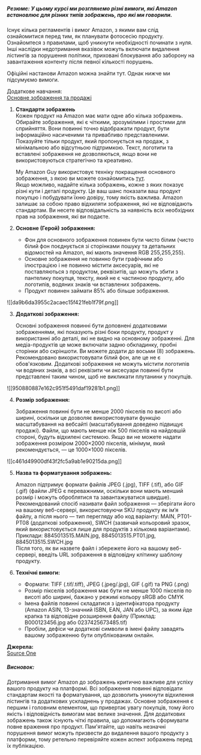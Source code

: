 ##### **Резюме**:  У цьому курсі ми розглянемо різні вимоги, які Amazon встановлює для різних типів зображень, про які ми говорили.

Існує кілька регламентів і вимог Amazon, з якими вам слід ознайомитися перед тим, як планувати фотосесію продукту. Ознайомтеся з правилами, щоб уникнути необхідності починати з нуля. Інші наслідки недотримання вказівок можуть включати видалення лістингів за порушення політики, приховані блокування або заборону на завантаження контенту після певної кількості порушень.

Офіційні настанови Amazon можна знайти тут. Однак нижче ми підсумуємо вимоги.

Додаткове навчання:  
[Основне зображення та продажі](https://www.youtube.com/watch?v=92DpEN5U1Ew&t)

1. **Стандарти зображень**  
    Кожен продукт на Amazon має мати одне або кілька зображень. Обирайте зображення, які є чіткими, зрозумілими і простими для сприйняття. Вони повинні точно відображати продукт, бути інформаційно насиченими та привабливо представленими. Показуйте тільки продукт, який пропонується на продаж, з мінімальною або відсутньою підтримкою. Текст, логотипи та вставлені зображення не дозволяються, якщо вони не використовуються стратегічно та креативно.
    
    My Amazon Guy використовує техніку покращення основного зображення, з якою ви можете ознайомитись [тут](https://myamazonguy.com/photography/amazon-listings-amazon-photo-best-practices/).  
    Якщо можливо, надайте кілька зображень, кожне з яких показує різні кути і деталі продукту. Це ваш шанс показати ваш продукт покупцю і побудувати їхню довіру, тому якість важлива. Amazon залишає за собою право відхиляти зображення, які не відповідають стандартам. Ви несете відповідальність за наявність всіх необхідних прав на зображення, які ви подаєте.
    
2. **Основне (Герой) зображення:**
    
    - Фон для основного зображення повинен бути чисто білим (чисто білий фон поєднується зі сторінками пошуку та детальних відомостей на Amazon, які мають значення RGB 255,255,255).
    - Основне зображення не повинно бути графічним або ілюстрацією і не повинно містити аксесуарів, які не поставляються з продуктом, реквізитів, що можуть збити з пантелику покупця, тексту, який не є частиною продукту, або логотипів, водяних знаків чи вставлених зображень.
    - Продукт повинен займати 85% або більше зображення.
    
![[da9b6da3955c2acaec15f421feb1f79f.png]]
    
3. **Додаткові зображення:**
    
    Основні зображення повинні бути доповнені додатковими зображеннями, які показують різні боки продукту, продукт у використанні або деталі, які не видно на основному зображенні. Для медіа-продуктів це може включати задню обкладинку, пробні сторінки або скріншоти. Ви можете додати до восьми (8) зображень.  
    Рекомендовано використовувати білий фон, але це не є обов'язковим. Додаткові зображення не можуть містити логотипів чи водяних знаків, а всі реквізити чи аксесуари повинні бути представлені таким чином, щоб не викликати плутанини у покупців.
    
![[950880887e162c951f5491daf19281b1.png]]
    
4. **Розмір зображення:**
    
    Зображення повинні бути не менше 2000 пікселів по висоті або ширині, оскільки це дозволяє використовувати функцію масштабування на вебсайті (масштабування доведено підвищує продажі). Файли, що мають менше ніж 500 пікселів на найдовшій стороні, будуть відхилені системою. Якщо ви не можете надати зображення розміром 2000×2000 пікселів, мінімум, який рекомендується, — це 1000×1000 пікселів.
    
![[c461d49900df43f2fc5a9ab1e90215da.png]]
    
5. **Назва та форматування зображень:**
    
    Amazon підтримує формати файлів JPEG (.jpg), TIFF (.tif), або GIF (.gif) (файли JPEG є переважними, оскільки вони мають менший розмір і можуть оброблятися та завантажуватися швидше).  
    Рекомендований спосіб називати файл зображення — зберігати його на вашому веб-сервері, використовуючи SKU продукту як ім’я файлу, а після нього — тип перегляду або код варіанту: MAIN, PT01-PT08 (додаткові зображення), SWCH (зазвичай кольоровий зразок, який використовується лише для продуктів з кількома варіантами). Приклади: 8845013515.MAIN.jpg, 8845013515.PT01.jpg, 8845013515.SWCH.jpg  
    Після того, як ви назвете файл і збережете його на вашому веб-сервері, введіть URL зображення в відповідну клітинку шаблону продукту.
    
6. **Технічні вимоги:**
    
    - Формати: TIFF (.tif/.tiff), JPEG (.jpeg/.jpg), GIF (.gif) та PNG (.png)
    - Розмір пікселів зображення має бути не менше 1000 пікселів по висоті або ширині, бажано у режимі кольору sRGB або CMYK
    - Імена файлів повинні складатися з ідентифікатора продукту (Amazon ASIN, 13-значний ISBN, EAN, JAN або UPC), за яким йде крапка та відповідне розширення файлу (Приклад: B000123456.jpg або 0237425673485.tif)
    - Пробіли, дефіси чи додаткові символи в імені файлу завадять вашому зображенню бути опублікованим онлайн.

**Джерела:**  
[Source One](https://sell.amazon.com/blog/amazon-product-listings)  
##### **Висновок**:
Дотримання вимог Amazon до зображень критично важливе для успіху вашого продукту на платформі. Всі зображення повинні відповідати стандартам якості та форматування, що дозволить уникнути відхилення лістингів та додаткових ускладнень у продажах. Основне зображення є першим і головним елементом, що привертає увагу покупців, тому його якість і відповідність вимогам має велике значення. Для додаткових зображень також існують чіткі правила, що допомагають сформувати повне враження про продукт. Пам'ятайте, що навіть незначні порушення вимог можуть призвести до видалення вашого продукту з платформи, тому ретельно перевіряйте кожен аспект зображень перед їх публікацією.